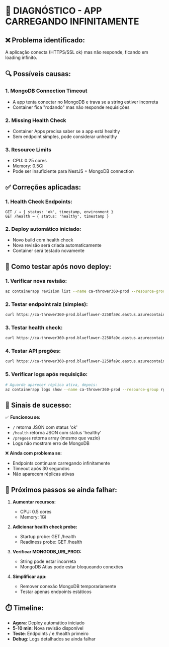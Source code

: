 # 🔧 DIAGNÓSTICO - APP CARREGANDO INFINITAMENTE

## ❌ **Problema identificado:**
A aplicação conecta (HTTPS/SSL ok) mas não responde, ficando em loading infinito.

## 🔍 **Possíveis causas:**

### **1. MongoDB Connection Timeout**
- A app tenta conectar no MongoDB e trava se a string estiver incorreta
- Container fica "rodando" mas não responde requisições

### **2. Missing Health Check**
- Container Apps precisa saber se a app está healthy
- Sem endpoint simples, pode considerar unhealthy

### **3. Resource Limits**
- CPU: 0.25 cores
- Memory: 0.5Gi
- Pode ser insuficiente para NestJS + MongoDB connection

## ✅ **Correções aplicadas:**

### **1. Health Check Endpoints:**
```
GET / → { status: 'ok', timestamp, environment }
GET /health → { status: 'healthy', timestamp }
```

### **2. Deploy automático iniciado:**
- Novo build com health check
- Nova revisão será criada automaticamente
- Container será testado novamente

## 🧪 **Como testar após novo deploy:**

### **1. Verificar nova revisão:**
```bash
az containerapp revision list --name ca-thrower360-prod --resource-group rg-thrower360-prod --output table
```

### **2. Testar endpoint raiz (simples):**
```bash
curl https://ca-thrower360-prod.blueflower-2258fa9c.eastus.azurecontainerapps.io/
```

### **3. Testar health check:**
```bash
curl https://ca-thrower360-prod.blueflower-2258fa9c.eastus.azurecontainerapps.io/health
```

### **4. Testar API pregões:**
```bash
curl https://ca-thrower360-prod.blueflower-2258fa9c.eastus.azurecontainerapps.io/pregoes
```

### **5. Verificar logs após requisição:**
```bash
# Aguarde aparecer réplica ativa, depois:
az containerapp logs show --name ca-thrower360-prod --resource-group rg-thrower360-prod --tail 20
```

## 🎯 **Sinais de sucesso:**

✅ **Funcionou se:**
- `/` retorna JSON com status 'ok'
- `/health` retorna JSON com status 'healthy'  
- `/pregoes` retorna array (mesmo que vazio)
- Logs não mostram erro de MongoDB

❌ **Ainda com problema se:**
- Endpoints continuam carregando infinitamente
- Timeout após 30 segundos
- Não aparecem réplicas ativas

## 🚀 **Próximos passos se ainda falhar:**

1. **Aumentar recursos:**
   - CPU: 0.5 cores
   - Memory: 1Gi

2. **Adicionar health check probe:**
   - Startup probe: GET /health
   - Readiness probe: GET /health

3. **Verificar MONGODB_URI_PROD:**
   - String pode estar incorreta
   - MongoDB Atlas pode estar bloqueando conexões

4. **Simplificar app:**
   - Remover conexão MongoDB temporariamente
   - Testar apenas endpoints estáticos

## ⏱️ **Timeline:**
- **Agora**: Deploy automático iniciado
- **5-10 min**: Nova revisão disponível
- **Teste**: Endpoints / e /health primeiro
- **Debug**: Logs detalhados se ainda falhar
